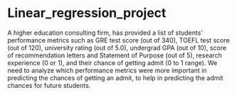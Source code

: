 # Linear_regression_project
A higher education consulting firm, has provided a list of students' performance metrics such as GRE test score (out of 340), TOEFL test score (out of 120), university rating (out of 5.0), undergrad GPA (out of 10), score of recommendation letters and Statement of Purpose (out of 5), research experience (0 or 1), and their chance of getting admit (0 to 1 range). We need to analyze which performance metrics were more important in predicting the chances of getting an admit, to help in predicting the admit chances for future students.
